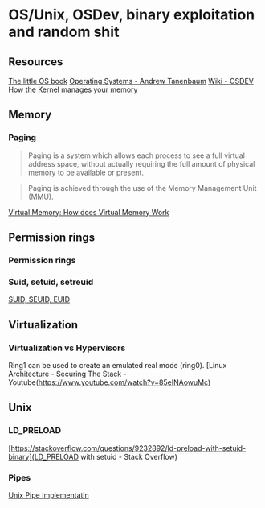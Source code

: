 # OS/Unix, OSDev, binary exploitation and random shit

## Resources

[The little OS book](http://littleosbook.github.io/#about-the-book)
[Operating Systems - Andrew Tanenbaum](https://github.com/smellslikekeenspirit/an-askreddit-list-of-compsci-books/blob/master/Modern%20Operating%20Systems%204th%20Edition--Andrew%20Tanenbaum.pdf)
[Wiki - OSDEV](https://wiki.osdev.org/)
[How the Kernel manages your memory](https://manybutfinite.com/post/how-the-kernel-manages-your-memory/)

## Memory

### Paging

>Paging is a system which allows each process to see a full virtual address space, without actually requiring the full amount of physical memory to be available or present.

>Paging is achieved through the use of the Memory Management Unit (MMU).

[Virtual Memory: How does Virtual Memory Work](https://www.youtube.com/watch?v=59rEMnKWoS4)

## Permission rings
### Permission rings

### Suid, setuid, setreuid

[SUID, SEUID, EUID](https://www.osso.nl/blog/setuid-seteuid-uid-euid/)

## Virtualization

### Virtualization vs Hypervisors

Ring1 can be used to create an emulated real mode (ring0).
[Linux Architecture - Securing The Stack - Youtube(https://www.youtube.com/watch?v=85eINAowuMc)

## Unix

### LD_PRELOAD

[https://stackoverflow.com/questions/9232892/ld-preload-with-setuid-binary](LD_PRELOAD with setuid - Stack Overflow)

### Pipes

[Unix Pipe Implementatin](https://toroid.org/unix-pipe-implementation)
